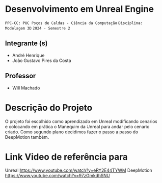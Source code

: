 # Desenvolvimento em Unreal Engine

`PPC-CC: PUC Poços de Caldas - Ciência da Computação`
`Disciplina: Modelagem 3D`
`2024 - Semestre 2`

## Integrante (s)

- André Henrique
- João Gustavo Pires da Costa

## Professor

- Will Machado

# Descrição do Projeto

O projeto foi escolhido como aprendizado em Unreal modificando cenarios e colocando em prática o Manequim da Unreal para andar pelo cenario criado.
Como segundo plano decidimos fazer o passo a passo do DeepMotion também.

# Link Video de referência para
Unreal
https://www.youtube.com/watch?v=eRY2E44TYWM
DeepMotion
https://www.youtube.com/watch?v=97zGmkdhSNU

